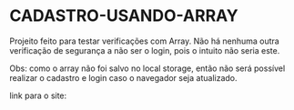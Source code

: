 # CADASTRO-USANDO-ARRAY

Projeito feito para testar verificações com Array.
Não há nenhuma outra verificação de segurança a não ser o login, pois o intuito não seria este.

Obs: como o array não foi salvo no local storage, então não será possível realizar o cadastro e login caso o navegador seja atualizado.

link para o site:
